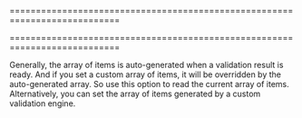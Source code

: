 ===========================================================================
<!--handmade--><!--/handmade-->
<!--merge--><!--/merge-->
===========================================================================

<!--fullDescription-->
Generally, the array of items is auto-generated when a validation result is ready. And if you set a custom array of items, it will be overridden by the auto-generated array. So use this option to read the current array of items. Alternatively, you can set the array of items generated by a custom validation engine.
<!--/fullDescription-->